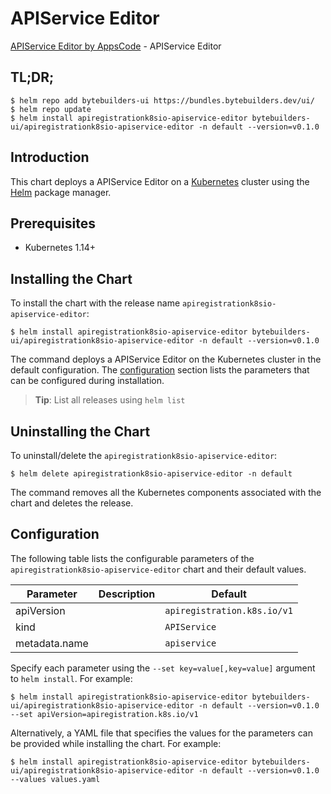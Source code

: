 # APIService Editor

[APIService Editor by AppsCode](https://byte.builders) - APIService Editor

## TL;DR;

```console
$ helm repo add bytebuilders-ui https://bundles.bytebuilders.dev/ui/
$ helm repo update
$ helm install apiregistrationk8sio-apiservice-editor bytebuilders-ui/apiregistrationk8sio-apiservice-editor -n default --version=v0.1.0
```

## Introduction

This chart deploys a APIService Editor on a [Kubernetes](http://kubernetes.io) cluster using the [Helm](https://helm.sh) package manager.

## Prerequisites

- Kubernetes 1.14+

## Installing the Chart

To install the chart with the release name `apiregistrationk8sio-apiservice-editor`:

```console
$ helm install apiregistrationk8sio-apiservice-editor bytebuilders-ui/apiregistrationk8sio-apiservice-editor -n default --version=v0.1.0
```

The command deploys a APIService Editor on the Kubernetes cluster in the default configuration. The [configuration](#configuration) section lists the parameters that can be configured during installation.

> **Tip**: List all releases using `helm list`

## Uninstalling the Chart

To uninstall/delete the `apiregistrationk8sio-apiservice-editor`:

```console
$ helm delete apiregistrationk8sio-apiservice-editor -n default
```

The command removes all the Kubernetes components associated with the chart and deletes the release.

## Configuration

The following table lists the configurable parameters of the `apiregistrationk8sio-apiservice-editor` chart and their default values.

|   Parameter   | Description |           Default           |
|---------------|-------------|-----------------------------|
| apiVersion    |             | `apiregistration.k8s.io/v1` |
| kind          |             | `APIService`                |
| metadata.name |             | `apiservice`                |


Specify each parameter using the `--set key=value[,key=value]` argument to `helm install`. For example:

```console
$ helm install apiregistrationk8sio-apiservice-editor bytebuilders-ui/apiregistrationk8sio-apiservice-editor -n default --version=v0.1.0 --set apiVersion=apiregistration.k8s.io/v1
```

Alternatively, a YAML file that specifies the values for the parameters can be provided while
installing the chart. For example:

```console
$ helm install apiregistrationk8sio-apiservice-editor bytebuilders-ui/apiregistrationk8sio-apiservice-editor -n default --version=v0.1.0 --values values.yaml
```
